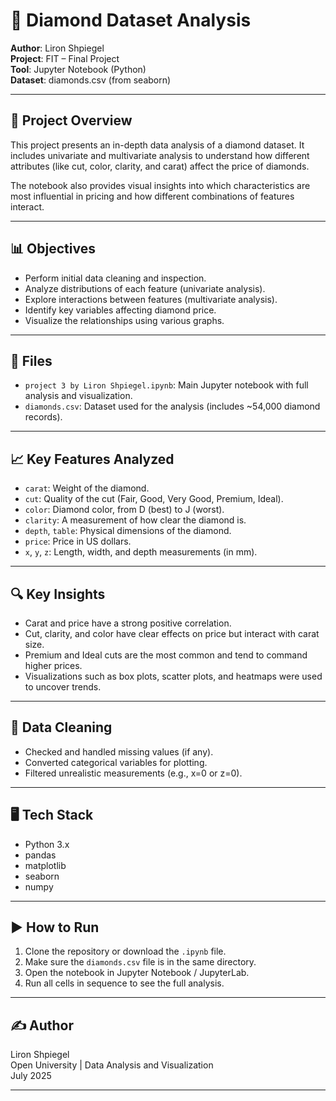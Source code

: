 # 💎 Diamond Dataset Analysis

**Author**: Liron Shpiegel  
**Project**: FIT – Final Project  
**Tool**: Jupyter Notebook (Python)  
**Dataset**: diamonds.csv (from seaborn)

---

## 📌 Project Overview

This project presents an in-depth data analysis of a diamond dataset. It includes univariate and multivariate analysis to understand how different attributes (like cut, color, clarity, and carat) affect the price of diamonds.

The notebook also provides visual insights into which characteristics are most influential in pricing and how different combinations of features interact.

---

## 📊 Objectives

- Perform initial data cleaning and inspection.
- Analyze distributions of each feature (univariate analysis).
- Explore interactions between features (multivariate analysis).
- Identify key variables affecting diamond price.
- Visualize the relationships using various graphs.

---

## 📁 Files

- `project 3 by Liron Shpiegel.ipynb`: Main Jupyter notebook with full analysis and visualization.
- `diamonds.csv`: Dataset used for the analysis (includes ~54,000 diamond records).

---

## 📈 Key Features Analyzed

- `carat`: Weight of the diamond.
- `cut`: Quality of the cut (Fair, Good, Very Good, Premium, Ideal).
- `color`: Diamond color, from D (best) to J (worst).
- `clarity`: A measurement of how clear the diamond is.
- `depth`, `table`: Physical dimensions of the diamond.
- `price`: Price in US dollars.
- `x`, `y`, `z`: Length, width, and depth measurements (in mm).

---

## 🔍 Key Insights

- Carat and price have a strong positive correlation.
- Cut, clarity, and color have clear effects on price but interact with carat size.
- Premium and Ideal cuts are the most common and tend to command higher prices.
- Visualizations such as box plots, scatter plots, and heatmaps were used to uncover trends.

---

## 🧹 Data Cleaning

- Checked and handled missing values (if any).
- Converted categorical variables for plotting.
- Filtered unrealistic measurements (e.g., x=0 or z=0).

---

## 🖥️ Tech Stack

- Python 3.x
- pandas
- matplotlib
- seaborn
- numpy

---

## ▶️ How to Run

1. Clone the repository or download the `.ipynb` file.
2. Make sure the `diamonds.csv` file is in the same directory.
3. Open the notebook in Jupyter Notebook / JupyterLab.
4. Run all cells in sequence to see the full analysis.

---

## ✍️ Author

Liron Shpiegel  
Open University | Data Analysis and Visualization  
July 2025

---
